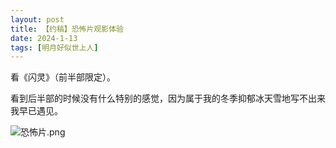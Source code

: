 ```yaml
---
layout: post
title: 【约稿】恐怖片观影体验
date: 2024-1-13
tags: [明月好似世上人]
---
```


看《闪灵》（前半部限定）。

看到后半部的时候没有什么特别的感觉，因为属于我的冬季抑郁冰天雪地写不出来我早已遇见。

![恐怖片.png](https://s2.loli.net/2024/01/24/gFdbhXit9LHG1qM.png)